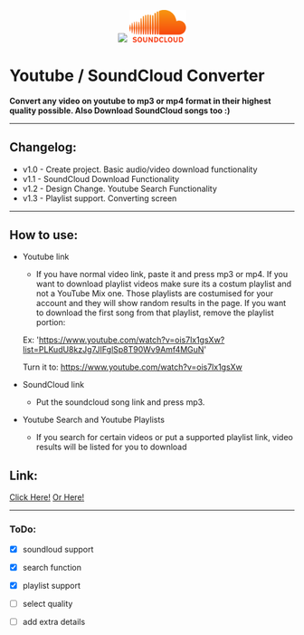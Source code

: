 <p align="middle">
  <img src="https://cdn.mos.cms.futurecdn.net/SytNGv3ZxAVCkvcspmbbvh.jpg" width="100"/>
  <img src="./public/logos/sc.png" width="100" /> 
</p>

# Youtube / SoundCloud Converter

**Convert any video on youtube to mp3 or mp4 format in their highest quality possible. Also Download SoundCloud songs too :)**

---
## Changelog:
- v1.0 - Create project. Basic audio/video download functionality
- v1.1 - SoundCloud Download Functionality
- v1.2 - Design Change. Youtube Search Functionality 
- v1.3 - Playlist support. Converting screen
---

## How to use:
- Youtube link
    - If you have normal video link, paste it and press mp3 or mp4. If you want to download playlist videos make sure its a costum playlist and not a YouTube Mix one. Those playlists are costumised for your account and they will show random results in the page. 
    If you want to download the first song from that playlist, remove the playlist portion:
    
    Ex:      'https://www.youtube.com/watch?v=ois7lx1gsXw?list=PLKudU8kzJg7JIFglSp8T90Wv9Amf4MGuN'
    
    Turn it to: https://www.youtube.com/watch?v=ois7lx1gsXw
- SoundCloud link
    - Put the soundcloud song link and press mp3.
- Youtube Search and Youtube Playlists
    - If you search for certain videos or put a supported playlist link, video results will be listed for you to download


## Link:
[Click Here!](http://denisytdl.herokuapp.com/) [Or Here!](http://ytdl.deniscerri.repl.co/)

---
### ToDo:
- [x] soundloud support
- [x] search function
- [x] playlist support
- [ ] select quality
- [ ] add extra details


